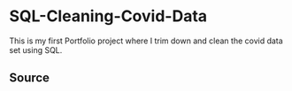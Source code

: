 # SQL-Cleaning-Covid-Data

This is my first Portfolio project where I trim down and clean the covid data set using SQL. 

## Source

